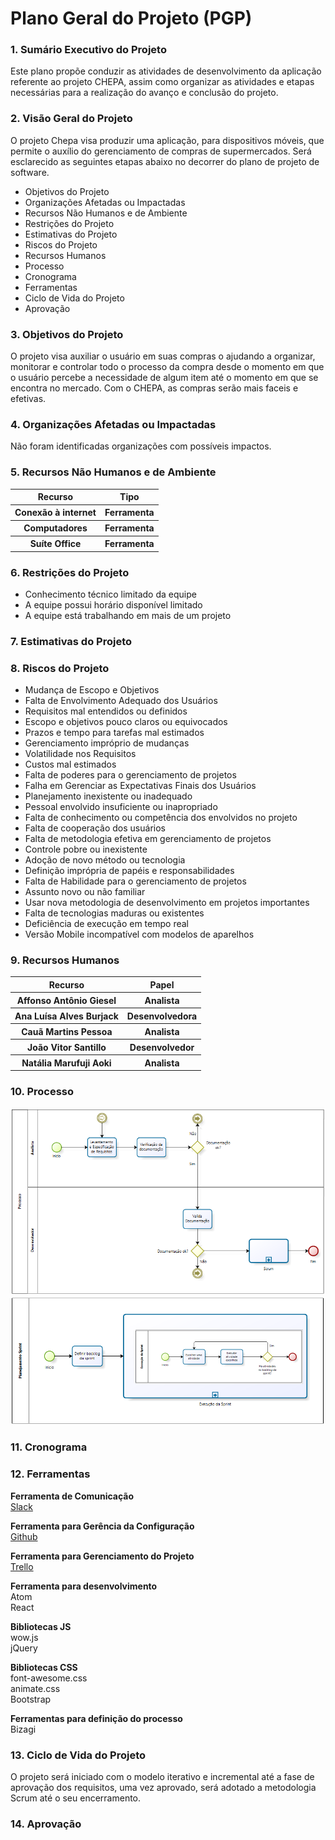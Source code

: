 # Plano Geral do Projeto (PGP)

### 1. Sumário Executivo do Projeto
Este plano propõe conduzir as atividades de desenvolvimento da aplicação referente ao projeto CHEPA, assim como organizar as atividades e etapas necessárias para a realização do avanço e conclusão do projeto.

### 2. Visão Geral do Projeto
O projeto Chepa visa produzir uma aplicação, para dispositivos móveis, que permite o auxílio do gerenciamento de compras de supermercados.
Será esclarecido as seguintes etapas abaixo no decorrer do plano de projeto de software.

* Objetivos do Projeto
* Organizações Afetadas ou Impactadas
* Recursos Não Humanos e de Ambiente
* Restrições do Projeto
* Estimativas do Projeto
* Riscos do Projeto
* Recursos Humanos
* Processo  
* Cronograma
* Ferramentas
* Ciclo de Vida do Projeto
* Aprovação

### 3. Objetivos do Projeto
O projeto visa auxiliar o usuário em suas compras o ajudando a organizar, monitorar e controlar todo o processo da compra desde o momento em que o usuário percebe a necessidade de algum item até o momento em que se encontra no mercado. Com o CHEPA, as compras serão mais faceis e efetivas.

### 4. Organizações Afetadas ou Impactadas
Não foram identificadas organizações com possíveis impactos.

### 5. Recursos Não Humanos e de Ambiente

<table>
  <tr>
    <th>Recurso</th>
    <th>Tipo</th> 
  </tr>
  <tr>
    <th>Conexão à internet</th>
    <th>Ferramenta</th> 
  </tr>
  <tr>
    <th>Computadores</th>
    <th>Ferramenta</th> 
  </tr>
  <tr>
    <th>Suíte Office</th>
    <th>Ferramenta</th> 
  </tr>
</table>

### 6. Restrições do Projeto
* Conhecimento técnico limitado da equipe  
* A equipe possui horário disponível limitado  
* A equipe está trabalhando em mais de um projeto
  
### 7. Estimativas do Projeto

### 8. Riscos do Projeto
* Mudança de Escopo e Objetivos
* Falta de Envolvimento Adequado dos Usuários
* Requisitos mal entendidos ou definidos
* Escopo e objetivos pouco claros ou equivocados
* Prazos e tempo para tarefas mal estimados
* Gerenciamento impróprio de mudanças
* Volatilidade nos Requisitos
* Custos mal estimados
* Falta de poderes para o gerenciamento de projetos
* Falha em Gerenciar as Expectativas Finais dos Usuários
* Planejamento inexistente ou inadequado
* Pessoal envolvido insuficiente ou inapropriado
* Falta de conhecimento ou competência dos envolvidos no projeto
* Falta de cooperação dos usuários
* Falta de metodologia efetiva em gerenciamento de projetos
* Controle pobre ou inexistente
* Adoção de novo método ou tecnologia
* Definição imprópria de papéis e responsabilidades
* Falta de Habilidade para o gerenciamento de projetos
* Assunto novo ou não familiar
* Usar nova metodologia de desenvolvimento em projetos importantes
* Falta de tecnologias maduras ou existentes
* Deficiência de execução em tempo real
* Versão Mobile incompatível com modelos de aparelhos

### 9. Recursos Humanos 
<table>
  <tr>
    <th>Recurso</th>
    <th>Papel</th> 
  </tr>
  <tr>
    <th>Affonso Antônio Giesel</th>
    <th>Analista</th> 
  </tr>
  <tr>
    <th>Ana Luísa Alves Burjack</th>
    <th>Desenvolvedora</th> 
  </tr>
  <tr>
    <th>Cauã Martins Pessoa</th>
    <th>Analista</th> 
  </tr>
  <tr>
    <th>João Vitor Santillo</th>
    <th>Desenvolvedor</th> 
  </tr>
  <tr>
    <th>Natália Marufuji Aoki</th>
    <th>Analista</th> 
  </tr>
</table>

### 10. Processo  
![Page](https://github.com/Caua539/chepa/blob/master/docs/img/Processo.PNG)
![Page](https://github.com/Caua539/chepa/blob/master/docs/img/PlanejamentoSprint.PNG)

### 11. Cronograma

### 12. Ferramentas
**Ferramenta de Comunicação**   
[Slack](https://trabalhoses20172.slack.com/)    

**Ferramenta para Gerência da Configuração**    
[Github](https://github.com/Caua539/chepa)  

**Ferramenta para Gerenciamento do Projeto**  
[Trello](https://trello.com/b/b9pFj8Gq)  

**Ferramenta para desenvolvimento**  
Atom  
React  

**Bibliotecas JS**  
wow.js  
jQuery  

**Bibliotecas CSS**  
font-awesome.css  
animate.css  
Bootstrap  

**Ferramentas para definição do processo**  
Bizagi  
  
### 13. Ciclo de Vida do Projeto
O projeto será iniciado com o modelo iterativo e incremental até a fase de aprovação dos requisitos, uma vez aprovado, será adotado a metodologia Scrum até o seu encerramento.

### 14. Aprovação
